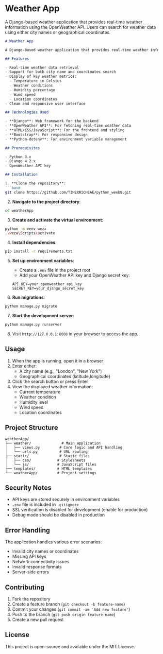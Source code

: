 # Weather App

A Django-based weather application that provides real-time weather information using the OpenWeather API. Users can search for weather data using either city names or geographical coordinates.

```markdown:g:\PLP\python\week8\python_week8\weatherApp\README.md
# Weather App

A Django-based weather application that provides real-time weather information using the OpenWeather API. Users can search for weather data using either city names or geographical coordinates.

## Features

- Real-time weather data retrieval
- Support for both city name and coordinates search
- Display of key weather metrics:
  - Temperature in Celsius
  - Weather conditions
  - Humidity percentage
  - Wind speed
  - Location coordinates
- Clean and responsive user interface

## Technologies Used

- **Django**: Web framework for the backend
- **OpenWeather API**: For fetching real-time weather data
- **HTML/CSS/JavaScript**: For the frontend and styling
- **Bootstrap**: For responsive design
- **Python-dotenv**: For environment variable management

## Prerequisites

- Python 3.x
- Django 4.2.x
- OpenWeather API key

## Installation

1. **Clone the repository**:
```bash
git clone https://github.com/TINEXRICHEAE/python_week8.git
```

2. **Navigate to the project directory**:
```bash
cd weatherApp
```

3. **Create and activate the virtual environment**:
```bash
python -m venv weza
.\weza\Scripts\activate
```

4. **Install dependencies**:
```bash
pip install -r requirements.txt
```

5. **Set up environment variables**:
   - Create a `.env` file in the project root
   - Add your OpenWeather API key and Django secret key:
   ```plaintext
   API_KEY=your_openweather_api_key
   SECRET_KEY=your_django_secret_key
   ```

6. **Run migrations**:
```bash
python manage.py migrate
```

7. **Start the development server**:
```bash
python manage.py runserver
```

8. Visit `http://127.0.0.1:8000` in your browser to access the app.

## Usage

1. When the app is running, open it in a browser
2. Enter either:
   - A city name (e.g., "London", "New York")
   - Geographical coordinates (latitude,longitude)
3. Click the search button or press Enter
4. View the displayed weather information:
   - Current temperature
   - Weather condition
   - Humidity level
   - Wind speed
   - Location coordinates

## Project Structure

```plaintext
weatherApp/
├── weather/              # Main application
│   ├── views.py         # Core logic and API handling
│   └── urls.py          # URL routing
├── static/              # Static files
│   ├── css/            # Stylesheets
│   └── js/             # JavaScript files
├── templates/          # HTML templates
└── weatherApp/         # Project settings
```

## Security Notes

- API keys are stored securely in environment variables
- `.env` file is included in `.gitignore`
- SSL verification is disabled for development (enable for production)
- Debug mode should be disabled in production

## Error Handling

The application handles various error scenarios:
- Invalid city names or coordinates
- Missing API keys
- Network connectivity issues
- Invalid response formats
- Server-side errors

## Contributing

1. Fork the repository
2. Create a feature branch (`git checkout -b feature-name`)
3. Commit your changes (`git commit -am 'Add new feature'`)
4. Push to the branch (`git push origin feature-name`)
5. Create a new pull request

## License

This project is open-source and available under the MIT License.
```